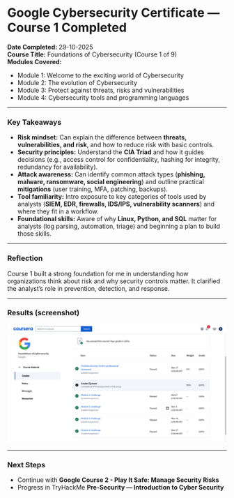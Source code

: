 # Google Cybersecurity Certificate — Course 1 Completed

**Date Completed:** 29-10-2025  
**Course Title:** Foundations of Cybersecurity (Course 1 of 9)  
**Modules Covered:**  
- Module 1: Welcome to the exciting world of Cybersecurity  
- Module 2: The evolution of Cybersecurity 
- Module 3: Protect against threats, risks and vulnerabilities
- Module 4: Cybersecurity tools and programming languages

---

### Key Takeaways
- **Risk mindset:** Can explain the difference between **threats, vulnerabilities, and risk**, and how to reduce risk with basic controls.  
- **Security principles:** Understand the **CIA Triad** and how it guides decisions (e.g., access control for confidentiality, hashing for integrity, redundancy for availability).  
- **Attack awareness:** Can identify common attack types (**phishing, malware, ransomware, social engineering**) and outline practical **mitigations** (user training, MFA, patching, backups).  
- **Tool familiarity:** Intro exposure to key categories of tools used by analysts (**SIEM, EDR, firewalls, IDS/IPS, vulnerability scanners**) and where they fit in a workflow.  
- **Foundational skills:** Aware of why **Linux, Python, and SQL** matter for analysts (log parsing, automation, triage) and beginning a plan to build those skills.


---

### Reflection
Course 1 built a strong foundation for me in understanding how organizations think about risk and why security controls matter. It clarified the analyst’s role in prevention, detection, and response.

---

### Results (screenshot)
![Course 1 Results](./screenshots/google-cybersecurity-course-1-results.png)

---

### Next Steps
- Continue with **Google Course 2 - Play It Safe: Manage Security Risks**  
- Progress in TryHackMe **Pre-Security — Introduction to Cyber Security**
